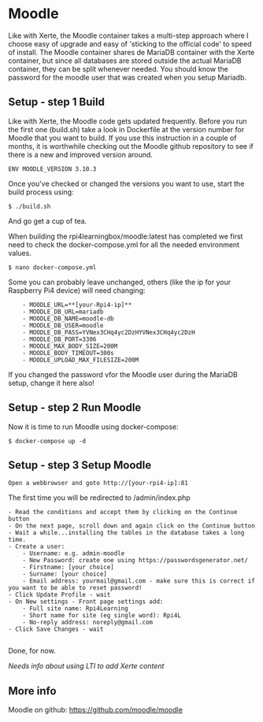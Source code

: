 # Moodle

Like with Xerte, the Moodle container takes a multi-step approach where I choose easy of upgrade and easy of 'sticking to the official code' to speed of install.
The Moodle container shares de MariaDB container with the Xerte container, but since all databases are stored outside the actual MariaDB container, they can be split whenever needed.
You should know the password for the moodle user that was created when you setup Mariadb.

## Setup - step 1 Build
Like with Xerte, the Moodle code gets updated frequently. Before you run the first one (build.sh) take a look in Dockerfile at the version number for Moodle that you want to build.
If you use this instruction in a couple of months, it is worthwhile checking out the Moodle github repository to see if there is a new and improved version around.

```
ENV MOODLE_VERSION 3.10.3
```
Once you've checked or changed the versions you want to use, start the build process using:
```
$ ./build.sh
```
And go get a cup of tea.

When building the rpi4learningbox/moodle:latest has completed we first need to check the docker-compose.yml for all the needed environment values.
```
$ nano docker-compose.yml
```
Some you can probably leave unchanged, others (like the ip for your Raspberry Pi4 device) will need changing:
```
    - MOODLE_URL=**[your-Rpi4-ip]**
    - MOODLE_DB_URL=mariadb
    - MOODLE_DB_NAME=moodle-db
    - MOODLE_DB_USER=moodle
    - MOODLE_DB_PASS=YVNex3CHq4yc2DzHYVNex3CHq4yc2DzH
    - MOODLE_DB_PORT=3306
    - MOODLE_MAX_BODY_SIZE=200M
    - MOODLE_BODY_TIMEOUT=300s
    - MOODLE_UPLOAD_MAX_FILESIZE=200M  
```
If you changed the password vfor the Moodle user during the MariaDB setup, change it here also!

## Setup - step 2 Run Moodle

Now it is time to run Moodle using docker-compose:
```
$ docker-compose up -d
```

## Setup - step 3 Setup Moodle

```
Open a webbrowser and goto http://[your-rpi4-ip]:81
```
The first time you will be redirected to /admin/index.php

```
- Read the conditions and accept them by clicking on the Continue button
- On the next page, scroll down and again click on the Continue button
- Wait a while...installing the tables in the database takes a long time.
- Create a user:
    - Username: e.g. admin-moodle
    - New Password: create one using https://passwordsgenerator.net/
    - Firstname: [your choice] 
    - Surname: [your choice]
    - Email address: yourmail@gmail.com - make sure this is correct if you want to be able to reset password!  
- Click Update Profile - wait
- On New settings - Front page settings add:
    - Full site name: Rpi4Learning
    - Short name for site (eg single word): Rpi4L   
    - No-reply address: noreply@gmail.com
- Click Save Changes - wait
   
```
Done, for now.

_Needs info about using LTI to add Xerte content_


## More info

Moodle on github: https://github.com/moodle/moodle

